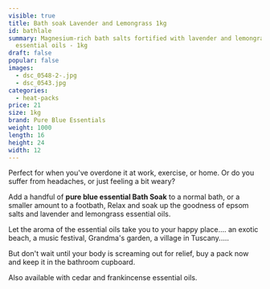 ```yaml
---
visible: true
title: Bath soak Lavender and Lemongrass 1kg
id: bathlale
summary: Magnesium-rich bath salts fortified with lavender and lemongrass
  essential oils - 1kg
draft: false
popular: false
images:
  - dsc_0548-2-.jpg
  - dsc_0543.jpg
categories:
  - heat-packs
price: 21
size: 1kg
brand: Pure Blue Essentials
weight: 1000
length: 16
height: 24
width: 12
---
```

Perfect for when you've overdone it at work, exercise, or home. Or do you suffer from headaches, or just feeling a bit weary?  

Add a handful of **pure blue essential Bath Soak** to a normal bath, or a smaller amount to a footbath,  Relax and soak up the goodness of epsom salts and lavender and lemongrass essential oils.  

Let the aroma of the essential oils take you to your happy place.... an exotic beach, a music festival, Grandma's garden, a village in Tuscany.....

But don't wait until your body is screaming out for relief, buy a pack now and keep it in the bathroom cupboard.

Also available with cedar and frankincense essential oils.